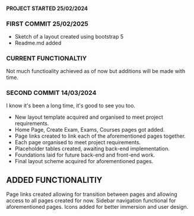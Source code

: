 #### PROJECT STARTED 25/02/2024
### FIRST COMMIT 25/02/2025
* Sketch of a layout created using bootstrap 5
* Readme.md added

### CURRENT FUNCTIONALTIY
Not much functioality achieved as of now but additions will be made with time.

### SECOND COMMIT 14/03/2024

I know it's been a long time, it's good to see you too.

* New layout template acquired and organised to meet project requirements.
* Home Page, Create Exam, Exams, Courses pages got added.
* Page links created to link each of the aforementioned pages together.
* Each page organised to meet project requirements.
* Placeholder tables created, awaiting back-end implementation.
* Foundations laid for future back-end and front-end work.
* Final layout scheme acquired for aforementioned pages.

## ADDED FUNCTIONALITIY

Page links created allowing for transition between pages and allowing access to all pages created for now. Sidebar navigation functional for aforementioned pages. Icons added for better immersion and user design.

